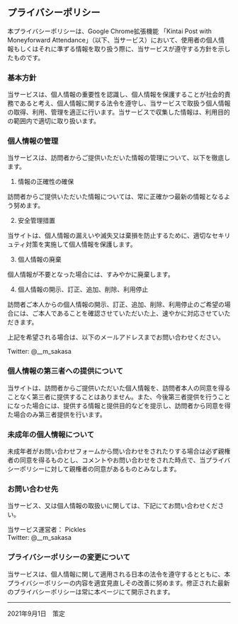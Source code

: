 ## プライバシーポリシー

本プライバシーポリシーは、Google Chrome拡張機能 「Kintai Post with Moneyforward Attendance」（以下、当サービス）において、使用者の個人情報もしくはそれに準ずる情報を取り扱う際に、当サービスが遵守する方針を示したものです。


### 基本方針

当サービスは、個人情報の重要性を認識し、個人情報を保護することが社会的責務であると考え、個人情報に関する法令を遵守し、当サービスで取扱う個人情報の取得、利用、管理を適正に行います。当サービスで収集した情報は、利用目的の範囲内で適切に取り扱います。


### 個人情報の管理

当サービスは、訪問者からご提供いただいた情報の管理について、以下を徹底します。

1. 情報の正確性の確保

訪問者からご提供いただいた情報については、常に正確かつ最新の情報となるよう努めます。

2. 安全管理措置

当サイトは、個人情報の漏えいや滅失又は棄損を防止するために、適切なセキリュティ対策を実施して個人情報を保護します。

3. 個人情報の廃棄

個人情報が不要となった場合には、すみやかに廃棄します。

4. 個人情報の開示、訂正、追加、削除、利用停止

訪問者ご本人からの個人情報の開示、訂正、追加、削除、利用停止のご希望の場合には、ご本人であることを確認させていただいた上、速やかに対応させていただきます。

上記を希望される場合は、以下のメールアドレスまでお問い合わせください。

Twitter: @__m_sakasa


### 個人情報の第三者への提供について

当サイトは、訪問者からご提供いただいた個人情報を、訪問者本人の同意を得ることなく第三者に提供することはありません。また、今後第三者提供を行うことになった場合には、提供する情報と提供目的などを提示し、訪問者から同意を得た場合のみ第三者提供を行います。


### 未成年の個人情報について

未成年者がお問い合わせフォームから問い合わせをされたりする場合は必ず親権者の同意を得るものとし、コメントやお問い合わせをされた時点で、当プライバシーポリシーに対して親権者の同意があるものとみなします。


### お問い合わせ先

当サービス、又は個人情報の取扱いに関しては、下記にてお問い合わせください。

当サービス運営者： Pickles  
Twitter: @__m_sakasa


### プライバシーポリシーの変更について

当サービスは、個人情報に関して適用される日本の法令を遵守するとともに、本プライバシーポリシーの内容を適宜見直しその改善に努めます。修正された最新のプライバシーポリシーは常に本ページにて開示されます。


---

2021年9月1日　策定
